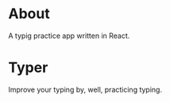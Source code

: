 # About

A typig practice app written in React.

# Typer

Improve your typing by, well, practicing typing.

